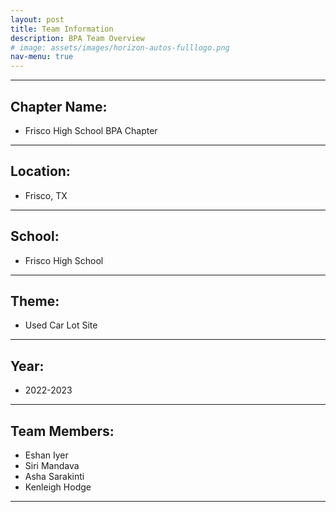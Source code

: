 ```yaml
---
layout: post	
title: Team Information
description: BPA Team Overview
# image: assets/images/horizon-autos-fulllogo.png
nav-menu: true
---
```


---
## Chapter Name:
* Frisco High School BPA Chapter

--- 

## Location:
* Frisco, TX

---

## School:
* Frisco High School

---

## Theme:
* Used Car Lot Site

---


## Year:
* 2022-2023

---

## Team Members:
* Eshan Iyer
* Siri Mandava
* Asha Sarakinti
* Kenleigh Hodge

---